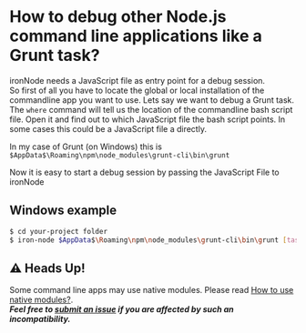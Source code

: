 # How to debug other Node.js command line applications like a Grunt task?

ironNode needs a JavaScript file as entry point for a debug session.  
So first of all you have to locate the global or local installation of the commandline app you want to use. Lets say we want to debug a Grunt task.  
The ```where``` command will tell us the location of the commandline bash script file. Open it and find out to which JavaScript file the bash script points. In some cases this could be a JavaScript file a directly.

In my case of Grunt (on Windows) this is ```$AppData$\Roaming\npm\node_modules\grunt-cli\bin\grunt```

Now it is easy to start a debug session by passing the JavaScript File to ironNode

## Windows example
```bash
$ cd your-project folder
$ iron-node $AppData$\Roaming\npm\node_modules\grunt-cli\bin\grunt [taskname]
```


## :warning: Heads Up!
Some command line apps may use native modules. Please read [How to use native modules?](/docs/NATIVE-MODULES.md).  
***Feel free to [submit an issue](https://github.com/s-a/iron-node/issues) if you are affected by such an incompatibility.***  